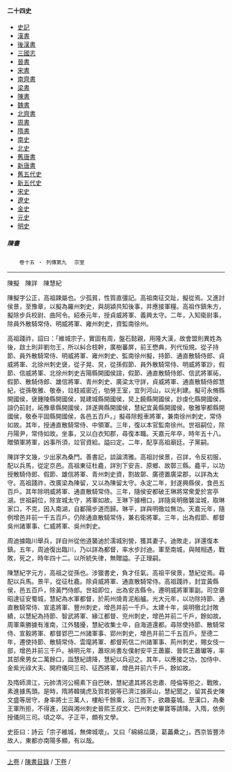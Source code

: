  



#### 二十四史

*   [史記](../a01/a01.md)
*   [漢書](../a02/a02.md)
*   [後漢書](../a03/a03.md)
*   [三國志](../a04/a04.md)
*   [晉書](../a05/a05.md)
*   [宋書](../a06/a06.md)
*   [南齊書](../a07/a07.md)
*   [梁書](../a08/a08.md)
*   [陳書](../a09/a09.md)
*   [魏書](../a10/a10.md)
*   [北齊書](../a11/a11.md)
*   [周書](../a12/a12.md)
*   [隋書](../a13/a13.md)
*   [南史](../a14/a14.md)
*   [北史](../a15/a15.md)
*   [舊唐書](../a16/a16.md)
*   [新唐書](../a17/a17.md)
*   [舊五代史](../a18/a18.md)
*   [新五代史](../a19/a19.md)
*   [宋史](../a20/a20.md)
*   [遼史](../a21/a21.md)
*   [金史](../a22/a22.md)
*   [元史](../a23/a23.md)
*   [明史](../a24/a24.md)


##### 陳書
　　`卷十五 ‧ 列傳第九`　
	`宗室`

* * *

陳擬　陳詳　陳慧紀

陳擬字公正，高祖踈屬也。少孤貧，性質直彊記。高祖南征交趾，擬從焉。又進討侯景，至豫章，以擬為羅州刺史，與胡潁共知後事，并應接軍糧。高祖作鎮朱方，擬除步兵校尉、曲阿令。紹泰元年，授貞威將軍、義興太守。二年，入知衛尉事，除員外散騎常侍、明威將軍、雍州刺史，資監南徐州。

高祖踐祚，詔曰：「維城宗子，實固有周，盤石懿親，用隆大漢，故會盟則異姓為後，啟土則非劉勿王，所以糾合枝幹，廣樹蕃屏，前王懋典，列代恒規。從子持節、員外散騎常侍、明威將軍、雍州刺史、監南徐州擬，持節、通直散騎侍郎、貞威將軍、北徐州刺史襃，從子晃、炅，從孫假節、員外散騎常侍、明威將軍訬，假節、信威將軍、北徐州刺史吉陽縣開國侯諠，假節、通直散騎侍郎、信武將軍祏，假節、散騎侍郎、雄信將軍、青州刺史、廣梁太守詳，貞威將軍、通直散騎侍郎慧紀，從孫敬雅、敬泰，竝枝戚密近，劬勞王室，宜列河山，以光利建。擬可永脩縣開國侯，襃鍾陵縣開國侯，晃建城縣開國侯，炅上饒縣開國侯，訬虔化縣開國侯，諠仍前封，祏豫章縣開國侯，詳遂興縣開國侯，慧紀宜黃縣開國侯，敬雅寧都縣開國侯，敬泰平固縣開國侯，各邑五百戶。」擬尋除輕車將軍，兼南徐州刺史，常侍如故。其年，授通直散騎常侍、中領軍。三年，復以本官監南徐州。世祖嗣位，除丹陽尹，常侍如故。坐事，又以白衣知郡，尋復本職。天嘉元年卒，時年五十八。贈領軍將軍，凶事所須，竝官資給。謚曰定。二年，配享高祖廟廷。子黨嗣。

陳詳字文幾，少出家為桑門。善書記，談論清雅。高祖討侯景，召詳，令反初服，配以兵馬，從定京邑。高祖東征杜龕，詳別下安吉、原鄉、故鄣三縣。龕平，以功授散騎侍郎、假節、雄信將軍、青州刺史資，割故鄣、廣德置廣梁郡，以詳為太守。高祖踐祚，改廣梁為陳留，又以為陳留太守。永定二年，封遂興縣侯，食邑五百戶。其年除明威將軍、通直散騎常侍。三年，隨侯安都破王琳將常衆愛於宮亭湖。世祖嗣位，除宣城太守，將軍如故。王琳下據柵口，詳隨吳明徹襲湓城，取琳家口，不克，因入南湖，自鄱陽步道而歸。琳平，詳與明徹竝無功。天嘉元年，隨例增邑并前一千五百戶。仍除通直散騎常侍，兼右衛將軍。三年，出為假節、都督吳州諸軍事、仁威將軍、吳州刺史。

周迪據臨川舉兵，詳自州從他道襲迪於濡城別營，獲其妻子。迪敗走，詳還復本鎮。五年，周迪復出臨川，乃以詳為都督，率水步討迪。軍至南城，與賊相遇，戰敗，死之，時年四十二。以所統失律，無贈謚。子正理嗣。

陳慧紀字元方，高祖之從孫也。涉獵書史，負才任氣。高祖平侯景，慧紀從焉。尋配以兵馬。景平，從征杜龕。除貞威將軍、通直散騎常侍。高祖踐祚，封宜黃縣侯，邑五百戶，除黃門侍郎。世祖即位，出為安吉縣令。遷明威將軍軍副。司空章昭達征安蜀城，慧紀為水軍都督，於荊州燒青泥船艫。光大元年，以功除持節、通直散騎常侍、宣逺將軍、豐州刺史，增邑并前一千戶。太建十年，吳明徹北討敗績，以慧紀為持節、智武將軍、緣江都督、兖州刺史，增邑并前二千戶，餘如故。周軍乘勝據有淮南，江外騷擾，慧紀收集士卒，自海道還都。尋除使持節、散騎常侍、宣毅將軍、都督郢巴二州諸軍事、郢州刺史，增邑并前二千五百戶。至德二年，遷使持節、散騎常侍、雲麾將軍、都督荊信二州諸軍事、荊州刺史，賜女伎一部，增邑并前三千戶。禎明元年，蕭琮尚書左僕射安平王蕭巖、晉熙王蕭瓛等，率其部衆男女二萬餘口，詣慧紀請降，慧紀以兵迎之。其年，以應接之功，加侍中、金紫光祿大夫、開府儀同三司、征西將軍，增邑并前六千戶，餘如故。

及隋師濟江，元帥清河公楊素下自巴硤，慧紀遣其將呂忠肅、陸倫等拒之，戰敗，素進據馬頭。是時，隋將韓擒虎及賀若弼等已濟江據蔣山，慧紀聞之，留其長史陳文盛等居守，身率將士三萬人，樓船千餘乘，沿江而下，欲趣臺城。至漢口，為秦王軍所拒，不得進，因與湘州刺史晉熙王叔文、巴州刺史畢寶等請降。入隋，依例授儀同三司。頃之卒。子正平，頗有文學。

史臣曰：詩云「宗子維城，無俾城壞」。又曰「綿綿瓜瓞，葛藟纍之」。西京皆豐沛故人，東都亦南陽多顯，有以哉。

* * *

[上卷](014.md) / [陳書目錄](a09.md) / [下卷](016.md) /			  

    